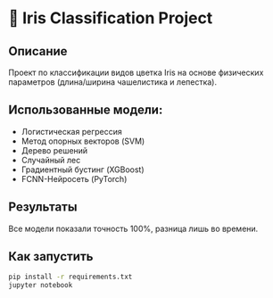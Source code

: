 # 🌸 Iris Classification Project

## Описание
Проект по классификации видов цветка Iris на основе физических параметров (длина/ширина чашелистика и лепестка).

## Использованные модели:
- Логистическая регрессия
- Метод опорных векторов (SVM)
- Дерево решений
- Случайный лес
- Градиентный бустинг (XGBoost)
- FCNN-Нейросеть (PyTorch)

## Результаты
Все модели показали точность 100%, разница лишь во времени.

## Как запустить
```bash
pip install -r requirements.txt
jupyter notebook
